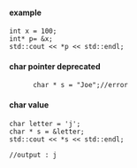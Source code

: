 #### example 

    int x = 100;            
    int* p= &x;
    std::cout << *p << std::endl;
    
#### char pointer deprecated
          char * s = "Joe";//error
          
#### char value
    char letter = 'j';
    char * s = &letter; 
    std::cout << *s << std::endl;
    
    //output : j
    
    
    
